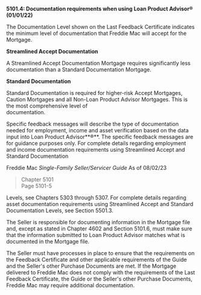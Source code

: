 **5101.4: Documentation requirements when using Loan Product Advisor®
(01/01/22)**

The Documentation Level shown on the Last Feedback Certificate indicates
the minimum level of documentation that Freddie Mac will accept for the
Mortgage.

**Streamlined Accept Documentation**

A Streamlined Accept Documentation Mortgage requires significantly less
documentation than a Standard Documentation Mortgage.

**Standard Documentation**

Standard Documentation is required for higher-risk Accept Mortgages,
Caution Mortgages and all Non-Loan Product Advisor Mortgages. This is
the most comprehensive level of\
documentation.

Specific feedback messages will describe the type of documentation
needed for employment, income and asset verification based on the data
input into Loan Product Advisor**®**. The specific feedback messages are
for guidance purposes only. For complete details regarding employment
and income documentation requirements using Streamlined Accept and
Standard Documentation

Freddie Mac *Single-Family Seller/Servicer Guide* As of 08/02/23

> Chapter 5101\
> Page 5101-5

Levels, see Chapters 5303 through 5307. For complete details regarding
asset documentation requirements using Streamlined Accept and Standard
Documentation Levels, see Section 5501.3.

The Seller is responsible for documenting information in the Mortgage
file and, except as stated in Chapter 4602 and Section 5101.6, must make
sure that the information submitted to Loan Product Advisor matches what
is documented in the Mortgage file.

The Seller must have processes in place to ensure that the requirements
on the Feedback Certificate and other applicable requirements of the
Guide and the Seller's other Purchase Documents are met. If the Mortgage
delivered to Freddie Mac does not comply with the requirements of the
Last Feedback Certificate, the Guide or the Seller's other Purchase
Documents, Freddie Mac may require additional documentation.
